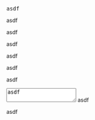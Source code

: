 <pre>asdf</pre> asdf
asdf
<script>asdf</script> asdf
asdf
<style>asdf</style> asdf
asdf
<textarea>asdf</textarea> asdf
asdf